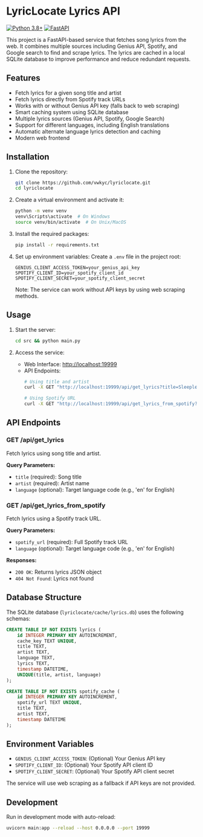 # LyricLocate Lyrics API

[![Python 3.8+](https://img.shields.io/badge/python-3.8+-blue.svg)](https://www.python.org/downloads/)
[![FastAPI](https://img.shields.io/badge/FastAPI-0.68.0+-green.svg)](https://fastapi.tiangolo.com)

This project is a FastAPI-based service that fetches song lyrics from the web. It combines multiple sources including Genius API, Spotify, and Google search to find and scrape lyrics. The lyrics are cached in a local SQLite database to improve performance and reduce redundant requests.

## Features

- Fetch lyrics for a given song title and artist
- Fetch lyrics directly from Spotify track URLs
- Works with or without Genius API key (falls back to web scraping)
- Smart caching system using SQLite database
- Multiple lyrics sources (Genius API, Spotify, Google Search)
- Support for different languages, including English translations
- Automatic alternate language lyrics detection and caching
- Modern web frontend

## Installation

1. Clone the repository:
   ```sh
   git clone https://github.com/vwkyc/lyriclocate.git
   cd lyriclocate
   ```

2. Create a virtual environment and activate it:
   ```sh
   python -m venv venv
   venv\Scripts\activate  # On Windows
   source venv/bin/activate  # On Unix/MacOS
   ```

3. Install the required packages:
   ```sh
   pip install -r requirements.txt
   ```

4. Set up environment variables:
   Create a `.env` file in the project root:
   ```env
   GENIUS_CLIENT_ACCESS_TOKEN=your_genius_api_key
   SPOTIFY_CLIENT_ID=your_spotify_client_id
   SPOTIFY_CLIENT_SECRET=your_spotify_client_secret
   ```
   Note: The service can work without API keys by using web scraping methods.

## Usage

1. Start the server:
   ```sh
   cd src && python main.py
   ```

2. Access the service:
   - Web Interface: [http://localhost:19999](http://localhost:19999)
   - API Endpoints: 
     ```sh
     # Using title and artist
     curl -X GET "http://localhost:19999/api/get_lyrics?title=Sleepless&artist=deadmau5"
     
     # Using Spotify URL
     curl -X GET "http://localhost:19999/api/get_lyrics_from_spotify?spotify_url=https://open.spotify.com/track/781KGu6ckiXdOYmgkzRJ42"
     ```

## API Endpoints

### GET /api/get_lyrics
Fetch lyrics using song title and artist.

**Query Parameters:**
- `title` (required): Song title
- `artist` (required): Artist name
- `language` (optional): Target language code (e.g., 'en' for English)

### GET /api/get_lyrics_from_spotify
Fetch lyrics using a Spotify track URL.

**Query Parameters:**
- `spotify_url` (required): Full Spotify track URL
- `language` (optional): Target language code (e.g., 'en' for English)

**Responses:**
- `200 OK`: Returns lyrics JSON object
- `404 Not Found`: Lyrics not found

## Database Structure

The SQLite database (`lyriclocate/cache/lyrics.db`) uses the following schemas:

```sql
CREATE TABLE IF NOT EXISTS lyrics (
    id INTEGER PRIMARY KEY AUTOINCREMENT,
    cache_key TEXT UNIQUE,
    title TEXT,
    artist TEXT,
    language TEXT,
    lyrics TEXT,
    timestamp DATETIME,
    UNIQUE(title, artist, language)
);

CREATE TABLE IF NOT EXISTS spotify_cache (
    id INTEGER PRIMARY KEY AUTOINCREMENT,
    spotify_url TEXT UNIQUE,
    title TEXT,
    artist TEXT,
    timestamp DATETIME
);
```

## Environment Variables

- `GENIUS_CLIENT_ACCESS_TOKEN`: (Optional) Your Genius API key
- `SPOTIFY_CLIENT_ID`: (Optional) Your Spotify API client ID
- `SPOTIFY_CLIENT_SECRET`: (Optional) Your Spotify API client secret

The service will use web scraping as a fallback if API keys are not provided.

## Development

Run in development mode with auto-reload:
```sh
uvicorn main:app --reload --host 0.0.0.0 --port 19999
```
